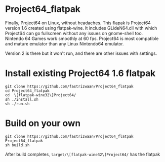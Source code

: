 # Project64_flatpak
Finally, Project64 on Linux, without headaches.
This flapak is Project64 version 1.6 created using flatpak-wine. It includes GLideN64.dll with which Project64 can go fullscreen without any issues on gnome-shell too.
Nintendo 64 Games work smoothly at 60 fps. 
Project64 is most compatible and mature emulator than any Linux Nintendo64 emulator.

Version 2 is there but it won't run, and there are other issues with settings.

# Install existing Project64 1.6 flatpak
```
git clone https://github.com/fastrizwaan/Project64_flatpak
cd Project64_flatpak
cd  \[flatpak-wine32\]Project64/
sh ./install.sh 
sh ./run.sh
```
# Build on your own
```
git clone https://github.com/fastrizwaan/Project64_flatpak
Project64_flatpak
sh build.sh
```
After build completes, `target/\[flatpak-wine32\]Project64/` has the flatpak
